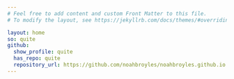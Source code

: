 ```yaml
---
# Feel free to add content and custom Front Matter to this file.
# To modify the layout, see https://jekyllrb.com/docs/themes/#overriding-theme-defaults

layout: home
so: quite
github:
  show_profile: quite
  has_repo: quite
  repository_url: https://github.com/noahbroyles/noahbroyles.github.io
---
```

